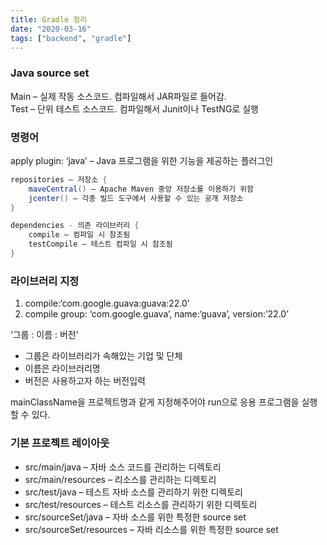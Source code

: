 ```yaml
---
title: Gradle 정리
date: "2020-03-16"
tags: ["backend", "gradle"]
---
```


### Java source set

Main – 실제 작동 소스코드. 컴파일해서 JAR파일로 들어감.  
Test – 단위 테스트 소스코드. 컴파일해서 Junit이나 TestNG로 실행

### 명령어

apply plugin: ‘java’ – Java 프로그램을 위한 기능을 제공하는 플러그인

```groovy
repositories – 저장소 {
    maveCentral() – Apache Maven 중앙 저장소를 이용하기 위함
    jcenter() – 각종 빌드 도구에서 사용할 수 있는 공개 저장소
}

dependencies - 의존 라이브러리 {
    compile – 컴파일 시 참조됨
    testCompile – 테스트 컴파일 시 참조됨
}
```

### 라이브러리 지정

1. compile:‘com.google.guava:guava:22.0’
2. compile group: ‘com.google.guava’, name:‘guava’, version:’22.0’

‘그룹 : 이름 : 버전’

- 그룹은 라이브러리가 속해있는 기업 및 단체
- 이름은 라이브러리명
- 버전은 사용하고자 하는 버전입력

mainClassName을 프로젝트명과 같게 지정해주어야 run으로 응용 프로그램을 실행 할 수 있다.

### 기본 프로젝트 레이아웃

- src/main/java – 자바 소스 코드를 관리하는 디렉토리
- src/main/resources – 리소스를 관리하는 디렉토리
- src/test/java – 테스트 자바 소스를 관리하기 위한 디렉토리
- src/test/resources – 테스트 리소스를 관리하기 위한 디렉토리
- src/sourceSet/java – 자바 소스를 위한 특정한 source set
- src/sourceSet/resources – 자바 리소스를 위한 특정한 source set
